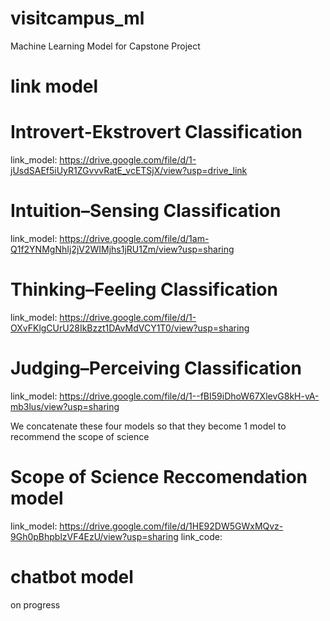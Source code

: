 # visitcampus_ml
Machine Learning Model for Capstone Project

# link model
# Introvert-Ekstrovert Classification
link_model: https://drive.google.com/file/d/1-jUsdSAEf5iUyR1ZGvvvRatE_vcETSjX/view?usp=drive_link
# Intuition–Sensing Classification
link_model: https://drive.google.com/file/d/1am-Q1f2YNMgNhIj2jV2WIMjhs1jRU1Zm/view?usp=sharing
# Thinking–Feeling Classification
link_model: https://drive.google.com/file/d/1-OXvFKlgCUrU28IkBzzt1DAvMdVCY1T0/view?usp=sharing
# Judging–Perceiving Classification
link_model: https://drive.google.com/file/d/1--fBI59iDhoW67XlevG8kH-vA-mb3lus/view?usp=sharing

We concatenate these four models so that they become 1 model to recommend the scope of science
# Scope of Science Reccomendation model
link_model: https://drive.google.com/file/d/1HE92DW5GWxMQvz-9Gh0pBhpblzVF4EzU/view?usp=sharing
link_code: 

# chatbot model
on progress
